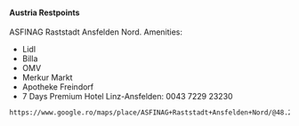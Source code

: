#### Austria Restpoints
ASFINAG Raststadt Ansfelden Nord. Amenities:
* Lidl
* Billa
* OMV
* Merkur Markt
* Apotheke Freindorf
* 7 Days Premium Hotel Linz-Ansfelden: 0043 7229 23230

```html
https://www.google.ro/maps/place/ASFINAG+Raststadt+Ansfelden+Nord/@48.2136191,14.2786914,17z/data=!3m1!4b1!4m5!3m4!1s0x47739582aa21e2b9:0xe54e6b319467e9e2!8m2!3d48.2136155!4d14.2808801
```
